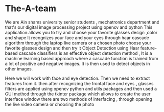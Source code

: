 # The-A-team
We are Ain shams university senior students , mechatronics department and that's our digital image processing project using opencv and python 
This application allows you to try and choose your favorite glasses design ,color and shape 
It recognizes your face and your eyes through haar cascade algorithm through the laptop live camera or a chosen photo 
choose your favorite glasses design and then try it
Object Detection using Haar feature-based cascade classifiers is an effective object detection method , It is a machine learning based approach where a cascade function is trained from a lot of positive and negative images. It is then used to detect objects in other images.

Here we will work with face and eye detection. Then we need to extract features from it. then after recognizing the frontal face and eyes , glasses filters are applied using opencv python and utils packages
and then used a GUI method through the tkinter package which allows to create the user interface window
there are two methods of interfacing , through opening the live video camera or choosing the photo 

